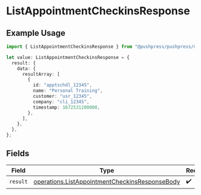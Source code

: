 # ListAppointmentCheckinsResponse

## Example Usage

```typescript
import { ListAppointmentCheckinsResponse } from "@pushpress/pushpress/models/operations";

let value: ListAppointmentCheckinsResponse = {
  result: {
    data: {
      resultArray: [
        {
          id: "apptschdl_12345",
          name: "Personal Training",
          customer: "usr_12345",
          company: "cli_12345",
          timestamp: 1672531200000,
        },
      ],
    },
  },
};
```

## Fields

| Field                                                                                                            | Type                                                                                                             | Required                                                                                                         | Description                                                                                                      |
| ---------------------------------------------------------------------------------------------------------------- | ---------------------------------------------------------------------------------------------------------------- | ---------------------------------------------------------------------------------------------------------------- | ---------------------------------------------------------------------------------------------------------------- |
| `result`                                                                                                         | [operations.ListAppointmentCheckinsResponseBody](../../models/operations/listappointmentcheckinsresponsebody.md) | :heavy_check_mark:                                                                                               | N/A                                                                                                              |